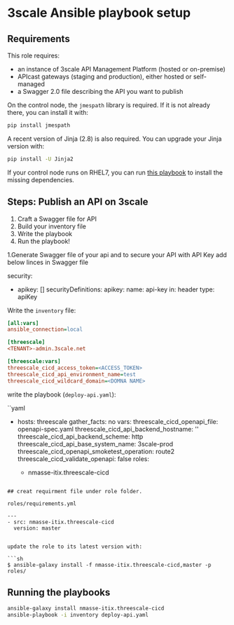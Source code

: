# 3scale Ansible playbook setup



## Requirements

This role requires:

- an instance of 3scale API Management Platform (hosted or on-premise)
- APIcast gateways (staging and production), either hosted or self-managed
- a Swagger 2.0 file describing the API you want to publish


On the control node, the `jmespath` library is required. If it is not already there,
you can install it with:

```sh
pip install jmespath
```

A recent version of Jinja (2.8) is also required. You can upgrade your Jinja version with:

```sh
pip install -U Jinja2
```

If your control node runs on RHEL7, you can run
[this playbook](https://github.com/nmasse-itix/OpenShift-Lab/blob/master/common/verify-local-requirements.yml)
to install the missing dependencies.



## Steps: Publish an API on 3scale 
 
 1. Craft a Swagger file for API
 2. Build your inventory file
 3. Write the playbook
 4. Run the playbook!

1.Generate Swagger file of your api and to secure your API with API Key add below linces in Swagger file

security:
- apikey: []
securityDefinitions:
  apikey:
    name: api-key
    in: header
    type: apiKey


Write the `inventory` file:


```ini
[all:vars]
ansible_connection=local

[threescale]
<TENANT>-admin.3scale.net

[threescale:vars]
threescale_cicd_access_token=<ACCESS_TOKEN>
threescale_cicd_api_environment_name=test
threescale_cicd_wildcard_domain=<DOMNA NAME>

```


write the playbook (`deploy-api.yaml`):

``yaml
- hosts: threescale
  gather_facts: no
  vars:
    threescale_cicd_openapi_file: openapi-spec.yaml
    threescale_cicd_api_backend_hostname: '<API URL>'
    threescale_cicd_api_backend_scheme: http
    threescale_cicd_api_base_system_name: 3scale-prod
    threescale_cicd_openapi_smoketest_operation: route2
    threescale_cicd_validate_openapi: false
  roles:
  - nmasse-itix.threescale-cicd
```

## creat requirment file under role folder. 

roles/requirements.yml

---
- src: nmasse-itix.threescale-cicd
  version: master


update the role to its latest version with:

```sh
$ ansible-galaxy install -f nmasse-itix.threescale-cicd,master -p roles/

```


## Running the playbooks


```sh
ansible-galaxy install nmasse-itix.threescale-cicd
ansible-playbook -i inventory deploy-api.yaml
```


